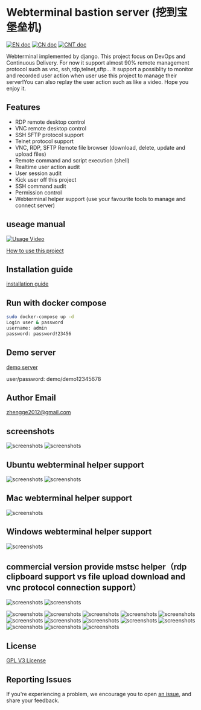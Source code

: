 # Webterminal bastion server (挖到宝堡垒机)
[![EN doc](https://img.shields.io/badge/document-English-blue.svg)](README.md)
[![CN doc](https://img.shields.io/badge/文档-中文版-blue.svg)](./docs/README-zh_cn.md)
[![CNT doc](https://img.shields.io/badge/文檔-繁體版-blue.svg)](./docs/README-zht.md)


Webterminal implemented by django.
This project focus on DevOps and Continuous Delivery.
For now it support almost 90% remote management protocol such as vnc, ssh,rdp,telnet,sftp... It support a possiblity to monitor and recorded user action when user use this project to manage their server!You can also replay the user action such as like a video.
Hope you enjoy it.

## Features

- RDP remote desktop control
- VNC remote desktop control
- SSH SFTP protocol support
- Telnet protocol support
- VNC, RDP, SFTP Remote file browser (download, delete, update and upload files)
- Remote command and script execution (shell)
- Realtime user action audit
- User session audit
- Kick user off this project
- SSH command audit
- Permission control
- Webterminal helper support (use your favourite tools to manage and connect server)

## useage manual
[![Usage Video](https://i.ytimg.com/vi/-HwhB21v8L8/1.jpg?time=1527217648531)](https://www.youtube.com/watch?v=-HwhB21v8L8)

[How to use this project](./docs/manual_en.md)


## Installation guide
[installation guide](./docs/install_en.md)


## Run with docker compose

```sh
sudo docker-compose up -d
Login user & password
username: admin
password: password!23456
```
## Demo server 

[demo server](http://193.112.194.114:8000/)

user/password: demo/demo12345678


## Author Email
zhengge2012@gmail.com

## screenshots
![screenshots](./screenshots/screenshots1.png  "screenshots")
![screenshots](./screenshots/screenshots2.gif  "screenshots")
## Ubuntu webterminal helper support
![screenshots](./screenshots/screenshotslinux1.gif  "screenshots")
![screenshots](./screenshots/screenshotslinux2.gif  "screenshots")
## Mac webterminal helper support
![screenshots](./screenshots/screenshotsmac.gif  "screenshots")
## Windows webterminal helper support
![screenshots](./screenshots/screenshots9.gif  "screenshots")
## commercial version provide mstsc helper（rdp clipboard support vs file upload download and vnc protocol connection support）
![screenshots](./screenshots/screenshotmstsc.gif  "screenshots")
![screenshots](./screenshots/screenshotvnc.gif  "screenshots")

![screenshots](./screenshots/screenshots3.gif  "screenshots")
![screenshots](./screenshots/screenshots4.gif  "screenshots")
![screenshots](./screenshots/screenshots2.png  "screenshots")
![screenshots](./screenshots/screenshots5.gif  "screenshots")
![screenshots](./screenshots/screenshots3.png  "screenshots")
![screenshots](./screenshots/screenshots4.png  "screenshots")
![screenshots](./screenshots/screenshots5.png  "screenshots")
![screenshots](./screenshots/screenshots6.png  "screenshots")
![screenshots](./screenshots/screenshots7.png  "screenshots")
![screenshots](./screenshots/screenshots8.png  "screenshots")
![screenshots](./screenshots/screenshots6.gif  "screenshots")
![screenshots](./screenshots/screenshots7.gif  "screenshots")
![screenshots](./screenshots/screenshots8.gif  "screenshots")

## License

[GPL V3 License](LICENSE)

## Reporting Issues
If you're experiencing a problem, we encourage you to open [an issue](https://github.com/jimmy201602/webterminal/issues/new), and share your feedback.

